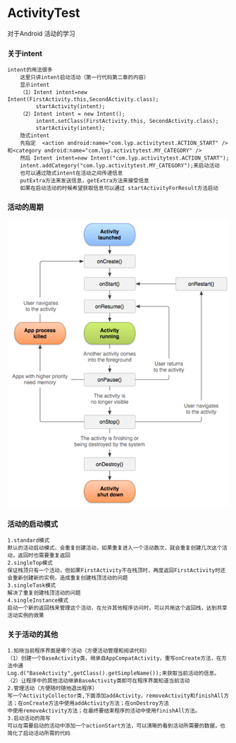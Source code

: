 ActivityTest
===================================
对于Android 活动的学习
### 关于intent
    intent的用法很多
		这里只讲intent启动活动（第一行代码第二章的内容）
		显示intent
		（1）Intent intent=new Intent(FirstActivity.this,SecondActivity.class);
		     startActivity(intent);
		（2）Intent intent = new Intent();
		     intent.setClass(FirstActivity.this, SecondActivity.class);
		     startActivity(intent);
		隐式intent
		先指定  <action android:name="com.lyp.activitytest.ACTION_START" />和<category android:name="com.lyp.activitytest.MY_CATEGORY" />
		然后 Intent intent=new Intent("com.lyp.activitytest.ACTION_START");
		intent.addCategory("com.lyp.activitytest.MY_CATEGORY");来启动活动
		也可以通过隐式intent在活动之间传递信息
		putExtra方法来发送信息，getExtra方法来接受信息 
		如果在启动活动的时候希望获取信息可以通过 startActivityForResult方法启动
### 活动的周期
![github-01.jpg](/img/ac.jpg "github-01.jpg")
### 活动的启动模式
	1.standard模式
	默认的活动启动模式，会重复创建活动，如果重复进入一个活动数次，就会重复创建几次这个活动，返回时也需要重复返回
	2.singleTop模式
	保证栈顶只有一个活动，但如果FirstActivity不在栈顶时，再度返回FirstActivity时还会重新创建新的实例，造成重复创建栈顶活动的问题
	3.singleTask模式
	解决了重复创建栈顶活动的问题
	4.singleInstance模式
	启动一个新的返回栈来管理这个活动，在允许其他程序访问时，可以共用这个返回栈，达到共享活动实例的效果
### 关于活动的其他
	1.知晓当前程序界面是哪个活动（方便活动管理和阅读代码）
	（1）创建一个BaseActivity类，继承自AppCompatActivity，重写onCreate方法，在方法中通
	Log.d("BaseActivity",getClass().getSimpleName());来获取当前活动的信息。
	（2）让程序中的其他活动继承BaseActivity类即可在程序界面知道当前活动
	2.管理活动（方便随时随地退出程序）
	写一个ActivityCollector类,下面添加addActivity，removeActivity和finishAll方法；在onCreate方法中使用addActivity方法；在onDestroy方法
	中使用removeActivity方法；在最终要结束程序的活动中使用finishAll方法。
	3.启动活动的简写
	可以在需要启动的活动中添加一个actionStart方法，可以清晰的看到活动所需要的数据，也简化了启动活动所需的代码
